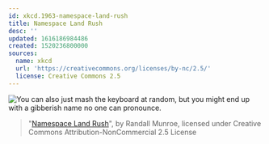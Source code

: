 ```yaml
---
id: xkcd.1963-namespace-land-rush
title: Namespace Land Rush
desc: ''
updated: 1616186984486
created: 1520236800000
sources:
  name: xkcd
  url: 'https://creativecommons.org/licenses/by-nc/2.5/'
  license: Creative Commons 2.5
---
```

![You can also just mash the keyboard at random, but you might end up with a gibberish name no one can pronounce.](https://imgs.xkcd.com/comics/namespace_land_rush.png)
> "[Namespace Land Rush](https://xkcd.com/1963/)", by Randall Munroe, licensed under Creative Commons Attribution-NonCommercial 2.5 License

